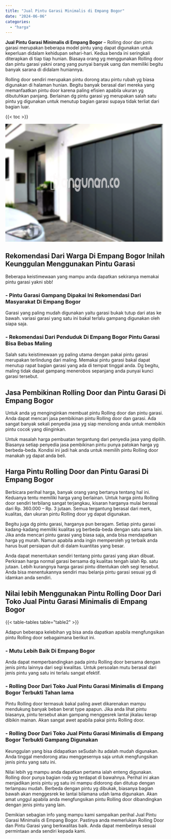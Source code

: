 ```yaml
---
title: "Jual Pintu Garasi Minimalis di Empang Bogor"
date: "2024-06-06"
categories: 
  - "harga"
---
```


**Jual Pintu Garasi Minimalis di Empang Bogor** – Rolling door dan pintu garasi merupakan beberapa model pintu yang dapat digunakan untuk keperluan didalam kehidupan sehari-hari. Kedua benda ini seringkali diterapkan di tiap tiap hunian. Biasaya orang yg menggunakan Rolling door dan pintu garasi yakni orang yang punyai banyak uang dan memiliki begitu banyak sarana di didalam huniannya.

Rolling door sendiri merupakan pintu dorong atau pintu rubah yg biasa digunakan di halaman hunian. Begitu banyak berasal dari mereka yang memanfaatkan pintu door karena paling efisien apabila ukuran yg dibutuhkan panjang. Berlainan dg pintu garasi yg merupakan salah satu pintu yg digunakan untuk menutup bagian garasi supaya tidak terliat dari bagian luar.

{{< toc >}}

![Jual Pintu Garasi Minimalis di Empang Bogor](/images/pintu-garasi-57.png)

## Rekomendasi Dari Warga Di Empang Bogor Inilah Keunggulan Menggunakan Pintu Garasi

Beberapa keistimewaan yang mampu anda dapatkan sekiranya memakai pintu garasi yakni sbb!

### \- Pintu Garasi Gampang Dipakai Ini Rekomendasi Dari Masyarakat Di Empang Bogor

Garasi yang paling mudah digunakan yaitu garasi bukak tutup dari atas ke bawah. variasi garasi yang satu ini bakal terlalu gampang digunakan oleh siapa saja.

### \- Rekomendasi Dari Penduduk Di Empang Bogor Pintu Garasi Bisa Bebas Maling

Salah satu keistimewaan yg paling utama dengan pakai pintu garasi merupakan terlindung dari maling. Memakai pintu garasi bakal dapat menutup rapat bagian garasi yang ada di tempat tinggal anda. Dg begitu, maling tidak dapat gampang menerobos sepanjang anda punyai kunci garasi tersebut.

## Jasa Pembikinan Rolling Door dan Pintu Garasi Di Empang Bogor

Untuk anda yg menginginkan membuat pintu Rolling door dan pintu garasi. Anda dapat mencari jasa pembikinan pintu Rolling door dan garasi. Ada sangat banyak sekali penyedia jasa yg siap menolong anda untuk membikin pintu cocok yang diinginkan.

Untuk masalah harga pembuatan tergantung dari penyedia jasa yang dipilih. Biasanya setiap penyedia jasa pembikinan pintu punya patokan harga yg berbeda-beda. Kondisi ini jadi hak anda untuk memilih pintu Rolling door manakah yg dapat anda beli.

## Harga Pintu Rolling Door dan Pintu Garasi Di Empang Bogor

Berbicara perihal harga, banyak orang yang bertanya tentang hal ini. Keduanya tentu memiliki harga yang berlainan. Untuk harga pintu Rolling door sendiri terbilang sangat terjangkau, kisaran harganya mulai berasal dari Rp. 360.000 – Rp. 3 jutaan. Semua tergantung berasal dari merk, kualitas, dan ukuran pintu Rolling door yg dapat digunakan.

Begitu juga dg pintu garasi, harganya pun beragam. Setiap pintu garasi kadang-kadang memiliki kualitas yg berbeda-beda dengan satu sama lain. Jika anda mencari pintu garasi yang biasa saja, anda bisa mendapatkan harga yg murah. Namun apabila anda ingin memperoleh yg terbaik anda harus buat persiapan duit di dalam kuantitas yang besar.

Anda dapat menentukan sendiri tentang pintu garasi yang akan dibuat. Perkiraan harga normal garasi bersama dg kualitas tengah ialah Rp. satu jutaan. Lebih kurangnya harga garasi pintu ditentukan oleh segi tersebut. Anda bisa menentukannya sendiri mau belanja pintu garasi sesuai yg di idamkan anda sendiri.

## Nilai lebih Menggunakan Pintu Rolling Door Dari Toko Jual Pintu Garasi Minimalis di Empang Bogor

{{< table-tables table="table2" >}}

Adapun beberapa kelebihan yg bisa anda dapatkan apabila mengfungsikan pintu Rolling door sebagaimana berikut ini.

### \- Mutu Lebih Baik Di Empang Bogor

Anda dapat memperbandingkan pada pintu Rolling door bersama dengan jenis pintu lainnya dari segi kwalitas. Untuk persoalan mutu berasal dari jenis pintu yang satu ini terlalu sangat efektif.

### \- Rolling Door Dari Toko Jual Pintu Garasi Minimalis di Empang Bogor Terbukti Tahan lama

Pintu Rolling door termasuk bakal paling awet dikarenakan mampu mendukung banyak beban berat type apapun. Jika anda lihat pintu biasanya, pintu tersebut akan gampang menggesrek lantai jikalau kerap dibikin mainan. Akan sangat awet apabila pakai pintu Rolling door.

### \- Rolling Door Dari Toko Jual Pintu Garasi Minimalis di Empang Bogor Terbukti Gampang Digunakan

Keunggulan yang bisa didapatkan seSudah itu adalah mudah digunakan. Anda tinggal mendorong atau menggesernya saja untuk mengfungsikan jenis pintu yang satu ini.

Nilai lebih yg mampu anda dapatkan pertama ialah enteng digunakan. Rolling door punya bagian roda yg terdapat di bawahnya. Perihal ini akan menjadikan jenis pintu yg satu ini mampu didorong dan ditutup dengan terlampau mudah. Berbeda dengan pintu yg dibukak, biasanya bagian bawah akan menggesrek ke lantai bilamana udah lama digunakan. Akan amat unggul apabila anda mengfungsikan pintu Rolling door dibandingkan dengan jenis pintu yang lain.

Demikian sebagian info yang mampu kami sampaikan perihal Jual Pintu Garasi Minimalis di Empang Bogor. Pastinya anda memerlukan Rolling Door dan Pintu Garasi yang berkwalitas baik. Anda dapat membelinya sesuai permintaan anda sendiri kepada kami.
